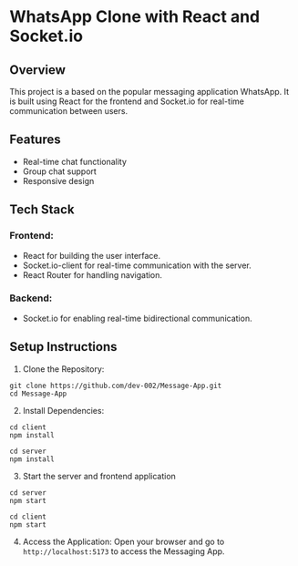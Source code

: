 # WhatsApp Clone with React and Socket.io

## Overview

This project is a based on the popular messaging application WhatsApp. It is built using React for the frontend and Socket.io for real-time communication between users.

## Features

- Real-time chat functionality
- Group chat support
- Responsive design

## Tech Stack

### Frontend:

- React for building the user interface.
- Socket.io-client for real-time communication with the server.
- React Router for handling navigation.

### Backend:

- Socket.io for enabling real-time bidirectional communication.

## Setup Instructions

1. Clone the Repository:

```
git clone https://github.com/dev-002/Message-App.git
cd Message-App
```

2. Install Dependencies:

```
cd client
npm install

cd server
npm install
```

3. Start the server and frontend application

```
cd server
npm start
```

```
cd client
npm start
```

4. Access the Application:
   Open your browser and go to `http://localhost:5173` to access the Messaging App.
